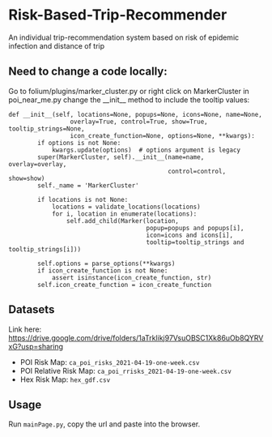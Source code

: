 # Risk-Based-Trip-Recommender
An individual trip-recommendation system based on risk of epidemic infection and distance of trip

## Need to change a code locally:
Go to folium/plugins/marker_cluster.py or right click on MarkerCluster in poi_near_me.py
change the \_\_init\_\_ method to include the tooltip values:
```
def __init__(self, locations=None, popups=None, icons=None, name=None,
                 overlay=True, control=True, show=True, tooltip_strings=None,
                 icon_create_function=None, options=None, **kwargs):
        if options is not None:
            kwargs.update(options)  # options argument is legacy
        super(MarkerCluster, self).__init__(name=name, overlay=overlay,
                                            control=control, show=show)
        self._name = 'MarkerCluster'

        if locations is not None:
            locations = validate_locations(locations)
            for i, location in enumerate(locations):
                self.add_child(Marker(location,
                                      popup=popups and popups[i],
                                      icon=icons and icons[i],
                                      tooltip=tooltip_strings and tooltip_strings[i]))

        self.options = parse_options(**kwargs)
        if icon_create_function is not None:
            assert isinstance(icon_create_function, str)
        self.icon_create_function = icon_create_function
```

## Datasets
Link here: https://drive.google.com/drive/folders/1aTrklikj97VsuOBSC1Xk86uOb8QYRVxG?usp=sharing
* POI Risk Map: ```ca_poi_risks_2021-04-19-one-week.csv```
* POI Relative Risk Map: ```ca_poi_rrisks_2021-04-19-one-week.csv```
* Hex Risk Map: ```hex_gdf.csv```

## Usage
Run <code>mainPage.py</code>, copy the url and paste into the browser. 


